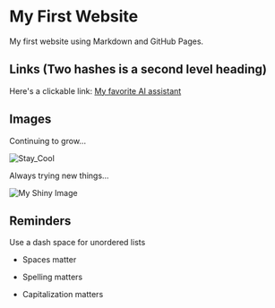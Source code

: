 # My First Website

My first website using Markdown and GitHub Pages.

## Links (Two hashes is a second level heading)

Here's a clickable link: [My favorite AI assistant](https://chat.openai.com/)

## Images
Continuing to grow...

![Stay_Cool](https://user-images.githubusercontent.com/74038190/212744289-c46f1717-bfc9-4724-8ef3-4b08e3583110.gif)

Always trying new things...

![My Shiny Image](https://user-images.githubusercontent.com/74038190/216122041-518ac897-8d92-4c6b-9b3f-ca01dcaf38ee.png)

## Reminders

Use a dash space for unordered lists

- Spaces matter

- Spelling matters

- Capitalization matters
